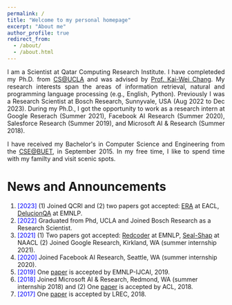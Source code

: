 ```yaml
---
permalink: /
title: "Welcome to my personal homepage"
excerpt: "About me"
author_profile: true
redirect_from: 
  - /about/
  - /about.html
---
```


<p align="justify">
I am a Scientist at Qatar Computing Research Institute. I have completeded my Ph.D. from <a href="http://www.cs.ucla.edu/">CS@UCLA</a>
  and was advised by <a href="http://web.cs.ucla.edu/~kwchang/">Prof. Kai-Wei Chang</a>.
  My research interests span the areas of information retrieval, natural and programming language processing (e.g., English, Python). 
  Previously I was a Research Scientist at Bosch Research, Sunnyvale, USA (Aug 2022 to Dec 2023). 
  During my Ph.D., I got the opportunity to work as a research intern at Google Reserach (Summer 2021), Facebook AI Research (Summer 2020), Salesforce Research (Summer 2019), and Microsoft AI & Research (Summer 2018).
</p>

<p align="justify">
I have received my Bachelor's in Computer Science and Engineering from the <a href="http://cse.buet.ac.bd/">CSE@BUET</a>, in September 2015. In my free time, I like to spend time with my familty and visit scenic spots. 
</p>

<!--
<p align="justify">
  <b><font color="red">I am currently looking for full time research position in industry.</font></b>
</p>
-->


News and Announcements
======
1. <span style="color:blue">[2023] </span> (1) Joined QCRI and (2) two papers got accepted: [ERA](https://arxiv.org/pdf/2204.08952.pdf) at EACL, [DelucionQA](https://arxiv.org/pdf/2312.05200.pdf) at EMNLP.
2. <span style="color:blue">[2022] </span>  Graduated from Phd, UCLA and Joined Bosch Research as a Research Scientist.
3. <span style="color:blue">[2021] </span>  (1) Two papers got accepted: [Redcoder](https://arxiv.org/abs/2108.11601) at EMNLP, [Seal-Shap](https://arxiv.org/abs/2104.12567) at NAACL (2) Joined Google Research, Kirkland, WA (summer internship 2021).
4. <span style="color:blue">[2020] </span>  Joined Facebook AI Research, Seattle, WA (summer internship 2020).
5. <span style="color:blue">[2019] </span> One [paper](https://arxiv.org/abs/1808.08270)  is accepted by EMNLP-IJCAI, 2019.
6. <span style="color:blue">[2018] </span> Joined Microsoft AI & Research, Redmond, WA (summer internship 2018) and (2) One [paper](https://arxiv.org/pdf/1805.04836.pdf) is accepted by ACL, 2018.
7. <span style="color:blue">[2017] </span> One [paper](https://aclanthology.org/L18-1190.pdf) is accepted by LREC, 2018.
